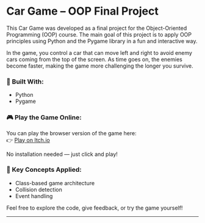 # Car Game – OOP Final Project

This Car Game was developed as a final project for the Object-Oriented Programming (OOP) course. The main goal of this project is to apply OOP principles using Python and the Pygame library in a fun and interactive way.

In the game, you control a car that can move left and right to avoid enemy cars coming from the top of the screen. As time goes on, the enemies become faster, making the game more challenging the longer you survive.

### 🔧 Built With:
- Python
- Pygame

### 🎮 Play the Game Online:
You can play the browser version of the game here:  
👉 [Play on Itch.io]((https://khadijakubr.itch.io/car-game-for-alp))  

No installation needed — just click and play!

### 🧠 Key Concepts Applied:
- Class-based game architecture
- Collision detection
- Event handling

Feel free to explore the code, give feedback, or try the game yourself!

---

